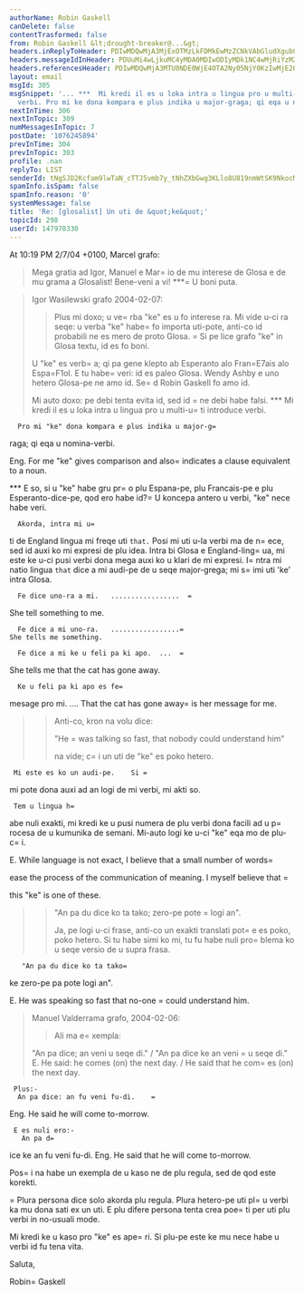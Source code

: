 ```yaml
---
authorName: Robin Gaskell
canDelete: false
contentTrasformed: false
from: Robin Gaskell &lt;drought-breaker@...&gt;
headers.inReplyToHeader: PDIwMDQwMjA3MjExOTMzLkFDMkEwMzZCNkVAbGludXgubG9jYWw+
headers.messageIdInHeader: PDUuMi4wLjkuMC4yMDA0MDIwODIyMDk1NC4wMjRiYzM2MEBwYWNpZmljLm5ldC5hdT4=
headers.referencesHeader: PDIwMDQwMjA3MTU0NDE0WjE4OTA2Ny05NjY0KzIwMjE2QGtwczIudGVzdC5vbmV0LnBsPg==
layout: email
msgId: 305
msgSnippet: '... ***  Mi kredi il es u loka intra u lingua pro u multi-uti introduce
  verbi. Pro mi ke dona kompara e plus indika u major-graga; qi eqa u nomina-verbi. '
nextInTime: 306
nextInTopic: 309
numMessagesInTopic: 7
postDate: '1076245894'
prevInTime: 304
prevInTopic: 303
profile: .nan
replyTo: LIST
senderId: tNgSJD2Kcfam9lwTaN_cTTJ5vmb7y_tNhZXbGwg3KLlo8U819nmWtSK9NkocMZTHnXXpblWsw2R62IIdNMPDYj31pSIFwsC8sroInSJpJLK4VP3kQQ
spamInfo.isSpam: false
spamInfo.reason: '0'
systemMessage: false
title: 'Re: [glosalist] Un uti de &quot;ke&quot;'
topicId: 298
userId: 147970330
---
```


At 10:19 PM 2/7/04 +0100, Marcel grafo:

>Mega gratia ad Igor, Manuel e Mar=
io de mu interese de Glosa e de mu
>grama a Glosalist!  Bene-veni a vi!
***=
 U boni puta.



>Igor Wasilewski grafo 2004-02-07:
>  > Plus mi doxo; u ve=
rba "ke" es u fo interese ra. Mi vide u-ci ra
>  > seqe:  u verba "ke" habe=
 fo importa uti-pote, anti-co id probabili
>  > ne es mero de proto Glosa. =
Si pe lice grafo "ke" in Glosa textu, id
>  > es fo boni.
>
>U "ke" es verb=
a; qi pa gene klepto ab Esperanto alo Fran=E7ais alo
>Espa=F1ol.  E tu habe=
 veri: id es paleo Glosa.  Wendy Ashby e uno hetero
>Glosa-pe ne amo id. Se=
d Robin Gaskell fo amo id.
>
>Mi auto doxo: pe debi tenta evita id, sed id =
ne debi habe falsi.
***  Mi kredi il es u loka intra u lingua pro u multi-u=
ti introduce verbi.

      Pro mi "ke" dona kompara e plus indika u major-g=
raga; qi eqa u 
nomina-verbi.

  Eng. For me "ke" gives comparison and also=
 indicates a clause equivalent 
to a noun.

*** E so, si u "ke" habe gru pr=
o plu Espana-pe, plu Francais-pe e plu 
Esperanto-dice-pe, qod ero habe id?=
  U koncepa antero u verbi, "ke" nece 
habe veri.

      Akorda, intra mi u=
ti de England lingua mi freqe uti `that.`   Posi mi 
uti u-la verbi ma de n=
ece, sed id auxi ko mi expresi de plu idea.  Intra bi 
Glosa e England-ling=
ua, mi este ke u-ci pusi verbi dona mega auxi ko u 
klari de mi expresi.  I=
ntra mi natio lingua `that` dice a mi audi-pe  de u 
seqe major-grega; mi s=
imi uti 'ke' intra Glosa.

      Fe dice uno-ra a mi.   .................  =
  She tell something to me.

      Fe dice a mi uno-ra.   .................=
    She tells me something.

      Fe dice a mi ke u feli pa ki apo.  ...  =
 She tells me that the cat 
has gone away.

      Ke u feli pa ki apo es fe=
 mesage pro mi.
                          ....   That the cat has gone away=
 is her message 
for me.



>  > Anti-co, kron na volu dice:
>  >
>  > "He =
was talking so fast, that nobody could understand him"
>  >
>  > na vide; c=
i un uti de "ke" es poko hetero.
>  >
     Mi este es ko un audi-pe.    Si =
mi pote dona auxi ad an logi de mi 
verbi, mi akti so.

     Tem u lingua h=
abe nuli exakti, mi kredi ke u pusi numera de plu verbi 
dona facili ad u p=
rocesa de u kumunika de semani.  Mi-auto logi ke u-ci 
"ke" eqa mo de plu-c=
i.

E.  While language is not exact, I believe that a small number of words=
 
ease the process of the communication of meaning.  I myself believe that =

this "ke" is one of these.

>  > "An pa du dice ko ta tako; zero-pe  pote =
logi an".
>  >
>  > Ja, pe logi u-ci frase, anti-co un exakti translati pot=
e es poko, poko
>  > hetero.
    Si tu habe simi ko mi, tu fu habe nuli pro=
blema ko u seqe versio de u 
supra frasa.

       "An pa du dice ko ta tako=
 ke zero-pe pa pote logi an".

E.      He was speaking so fast that no-one =
could understand him.


>Manuel Valderrama grafo, 2004-02-06:
>  > Ali ma e=
xempla:
>  >
>   "An pa dice; an veni u seqe di." / "An pa dice ke an veni =
u seqe di."
  E. He said: he comes (on) the next day. / He said that he com=
es (on) the 
next day.

     Plus:-
      An pa dice: an fu veni fu-di.    =
 Eng.  He said he will come to-morrow.

     E es nuli ero:-
       An pa d=
ice ke an fu veni fu-di.    Eng. He said that he will come 
to-morrow.

Pos=
i na habe un exempla de u kaso ne de plu regula, sed de qod este korekti.

=
     Plura persona dice solo akorda plu regula.
     Plura hetero-pe uti pl=
u verbi ka mu dona sati ex un uti.
     E plu difere persona tenta crea poe=
ti per uti plu verbi in no-usuali mode.

Mi kredi ke u kaso pro "ke" es ape=
ri.
Si plu-pe este ke mu nece habe u verbi id fu tena vita.

Saluta,

Robin=
 Gaskell 



